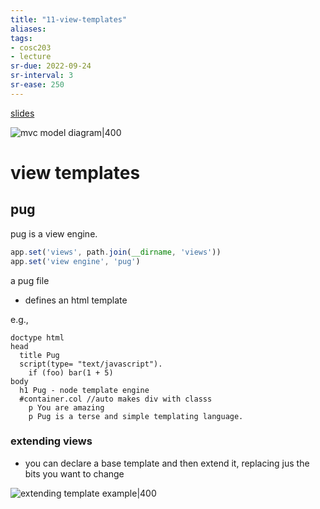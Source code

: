 ```yaml
---
title: "11-view-templates"
aliases: 
tags: 
- cosc203
- lecture
sr-due: 2022-09-24
sr-interval: 3
sr-ease: 250
---
```


[slides](https://blackboard.otago.ac.nz/bbcswebdav/pid-2972656-dt-content-rid-19051721_1/courses/COSC203_S2DNI_2022/COSC203_lecture11.pdf)

![mvc model diagram|400](https://i.imgur.com/Ini1bwk.png)

# view templates
## pug
pug is a view engine.
``` js
app.set('views', path.join(__dirname, 'views'))
app.set('view engine', 'pug')
```

a pug file 
- defines an html template

e.g.,
```
doctype html 
head 
  title Pug 
  script(type= "text/javascript"). 
    if (foo) bar(1 + 5) 
body 
  h1 Pug - node template engine 
  #container.col //auto makes div with classs
    p You are amazing 
    p Pug is a terse and simple templating language. 
```

### extending views
- you can declare a base template and then extend it, replacing jus the bits you want to change

![extending template example|400](https://i.imgur.com/nwF5Vlc.png)
